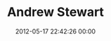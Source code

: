 ---
title: "Andrew Stewart"
date: 2012-05-17 22:42:26 00:00
permalink: /stewart
twitter: ""
likes: [105,96,73]
id: 134
gravatar: "http://www.gravatar.com/avatar/767f7346246872dc78a1259c4cbc6c7a"
---